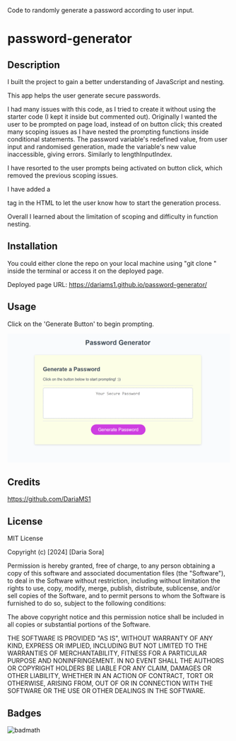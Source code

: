 
Code to randomly generate a password according to user input.



# password-generator

## Description

I built the project to gain a better understanding of JavaScript and nesting.

This app helps the user generate secure passwords.

I had many issues with this code, as I tried to create it without using the starter code (I kept it inside but commented out). Originally I wanted the user to be prompted on page load, instead of on button click; this created many scoping issues as I have nested the prompting functions inside conditional statements. The password variable's redefined value, from user input and randomised generation, made the variable's new value inaccessible, giving errors. Similarly to lengthInputIndex.

I have resorted to the user prompts being activated on button click, which removed the previous scoping issues.

I have added a <p> tag in the HTML to let the user know how to start the generation process.

Overall I learned about the limitation of scoping and difficulty in function nesting.

## Installation

You could either clone the repo on your local machine using "git clone <repo-link>" inside the terminal or access it on the deployed page. 

Deployed page URL: https://dariams1.github.io/password-generator/ 

## Usage

Click on the 'Generate Button' to begin prompting.

![alt text](/assets/images/Screenshot%202024-03-15%20003544.png)

## Credits

https://github.com/DariaMS1 

## License

MIT License

Copyright (c) [2024] [Daria Sora]

Permission is hereby granted, free of charge, to any person obtaining a copy
of this software and associated documentation files (the "Software"), to deal
in the Software without restriction, including without limitation the rights
to use, copy, modify, merge, publish, distribute, sublicense, and/or sell
copies of the Software, and to permit persons to whom the Software is
furnished to do so, subject to the following conditions:

The above copyright notice and this permission notice shall be included in all
copies or substantial portions of the Software.

THE SOFTWARE IS PROVIDED "AS IS", WITHOUT WARRANTY OF ANY KIND, EXPRESS OR
IMPLIED, INCLUDING BUT NOT LIMITED TO THE WARRANTIES OF MERCHANTABILITY,
FITNESS FOR A PARTICULAR PURPOSE AND NONINFRINGEMENT. IN NO EVENT SHALL THE
AUTHORS OR COPYRIGHT HOLDERS BE LIABLE FOR ANY CLAIM, DAMAGES OR OTHER
LIABILITY, WHETHER IN AN ACTION OF CONTRACT, TORT OR OTHERWISE, ARISING FROM,
OUT OF OR IN CONNECTION WITH THE SOFTWARE OR THE USE OR OTHER DEALINGS IN THE
SOFTWARE.

## Badges

![badmath](https://img.shields.io/github/languages/top/lernantino/badmath)

